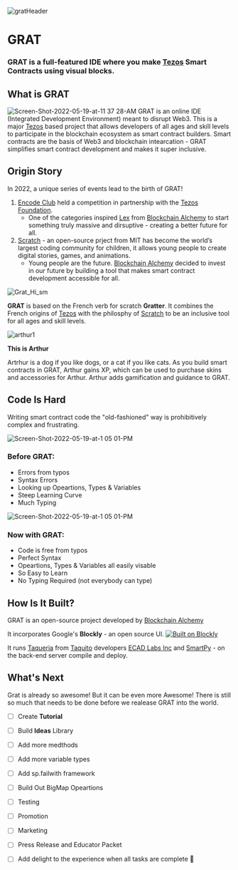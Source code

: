 
![gratHeader](https://user-images.githubusercontent.com/2120817/169269385-d90157b3-736d-4914-977b-5d624f2c2134.png)

# GRAT

### **GRAT** is a full-featured IDE where you make [Tezos](https://Tezos.com/) Smart Contracts using visual blocks. 

## What is GRAT
![Screen-Shot-2022-05-19-at-11 37 28-AM](https://user-images.githubusercontent.com/2120817/169377598-3e3e5c73-0e0e-4bff-a321-3302c5a5727a.png)
GRAT is an online IDE (Integrated Development Environment) meant to disrupt Web3. This is a major [Tezos](https://Tezos.com/) based project that allows developers of all ages and skill levels to participate in the blockchain ecosystem as smart contract builders. Smart contracts are the basis of Web3 and blockchain intearcation - GRAT simplifies smart contract development and makes it super inclusive.


## Origin Story
In 2022, a unique series of events lead to the birth of GRAT!

1. [Encode Club](https://Encode.club/) held a competition in partnership with the [Tezos Foundation](https://Tezos.foundation/).
    - One of the categories inspired [Lex](https://github.com/Dreitser) from [Blockchain Alchemy](https://BlockAlc.com/) to start something truly massive and dirsuptive - creating a better future for all. 
2. [Scratch](https://scratch.mit.edu/) - an open-source prject from MIT has become the world’s largest coding community for children, it allows young people to create digital stories, games, and animations.
    - Young people are the future. [Blockchain Alchemy](https://BlockAlc.com/) decided to invest in our future by building a tool that makes smart contract development accessible for all. 

![Grat_Hi_sm](https://user-images.githubusercontent.com/2120817/169384681-09fd28aa-f04c-4281-94f4-03470bc1401e.gif)

**GRAT** is based on the French verb for scratch **Gratter**. It combines the French origins of [Tezos](https://Tezos.com/) with the philosphy of [Scratch](https://scratch.mit.edu/) to be an inclusive tool for all ages and skill levels.

![arthur1](https://user-images.githubusercontent.com/2120817/169395567-51933599-278c-4c37-972f-d7ed511522bc.png)

**This is Arthur** 

Artrhur is a dog if you like dogs, or a cat if you like cats. As you build smart contracts in GRAT, Arthur gains XP, which can be used to purchase skins and accessories for Arthur.  Arthur adds gamification and guidance to GRAT. 


## Code Is Hard
Writing smart contract code the "old-fashioned" way is prohibitively complex and frustrating.

![Screen-Shot-2022-05-19-at-1 05 01-PM](https://user-images.githubusercontent.com/2120817/169397427-c984e100-5d9d-4ed6-ac68-d3052ed2d6a7.png)

### Before GRAT:
- Errors from typos
- Syntax Errors
- Looking up Opeartions, Types & Variables
- Steep Learning Curve
- Much Typing

![Screen-Shot-2022-05-19-at-1 05 01-PM](https://user-images.githubusercontent.com/2120817/169397658-55c67989-ecda-478f-9cf5-c10c29c96508.png)

### Now with GRAT:
- Code is free from typos
- Perfect Syntax
- Opeartions, Types & Variables all easily visable
- So Easy to Learn
- No Typing Required (not everybody can type)

## How Is It Built?

GRAT is an open-source project developed by [Blockchain Alchemy](https://BlockAlc.com/)

It incorporates Google's **Blockly** - an open source UI. [![Built on Blockly](https://tinyurl.com/built-on-blockly)](https://github.com/google/blockly)

It runs [Taqueria](https://github.com/ecadlabs/taqueria) from [Taquito](https://github.com/ecadlabs/taquito) developers [ECAD Labs Inc](https://ecadlabs.com/) and [SmartPy](https://smartpy.io/) - on the back-end server compile and deploy.

## What's Next

Grat is already so awesome! But it can be even more Awesome!
There is still so much that needs to be done before we realease GRAT into the world.

- [ ] Create **Tutorial**
- [ ] Build **Ideas** Library
- [ ] Add more medthods
- [ ] Add more variable types
- [ ] Add sp.failwith framework
- [ ] Build Out BigMap Opeartions
- [ ] Testing
- [ ] Promotion
- [ ] Marketing
- [ ] Press Release and Educator Packet
- [ ] Add delight to the experience when all tasks are complete :tada:



